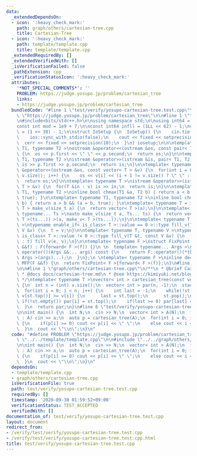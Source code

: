 ```yaml
---
data:
  _extendedDependsOn:
  - icon: ':heavy_check_mark:'
    path: graph/others/cartesian-tree.cpp
    title: Cartesian-Tree
  - icon: ':heavy_check_mark:'
    path: template/template.cpp
    title: template/template.cpp
  _extendedRequiredBy: []
  _extendedVerifiedWith: []
  _isVerificationFailed: false
  _pathExtension: cpp
  _verificationStatusIcon: ':heavy_check_mark:'
  attributes:
    '*NOT_SPECIAL_COMMENTS*': ''
    PROBLEM: https://judge.yosupo.jp/problem/cartesian_tree
    links:
    - https://judge.yosupo.jp/problem/cartesian_tree
  bundledCode: "#line 1 \"test/verify/yosupo-cartesian-tree.test.cpp\"\n#define PROBLEM\
    \ \"https://judge.yosupo.jp/problem/cartesian_tree\"\n\n#line 1 \"template/template.cpp\"\
    \n#include<bits/stdc++.h>\n\nusing namespace std;\n\nusing int64 = long long;\n\
    const int mod = 1e9 + 7;\n\nconst int64 infll = (1LL << 62) - 1;\nconst int inf\
    \ = (1 << 30) - 1;\n\nstruct IoSetup {\n  IoSetup() {\n    cin.tie(nullptr);\n\
    \    ios::sync_with_stdio(false);\n    cout << fixed << setprecision(10);\n  \
    \  cerr << fixed << setprecision(10);\n  }\n} iosetup;\n\n\ntemplate< typename\
    \ T1, typename T2 >\nostream &operator<<(ostream &os, const pair< T1, T2 >& p)\
    \ {\n  os << p.first << \" \" << p.second;\n  return os;\n}\n\ntemplate< typename\
    \ T1, typename T2 >\nistream &operator>>(istream &is, pair< T1, T2 > &p) {\n \
    \ is >> p.first >> p.second;\n  return is;\n}\n\ntemplate< typename T >\nostream\
    \ &operator<<(ostream &os, const vector< T > &v) {\n  for(int i = 0; i < (int)\
    \ v.size(); i++) {\n    os << v[i] << (i + 1 != v.size() ? \" \" : \"\");\n  }\n\
    \  return os;\n}\n\ntemplate< typename T >\nistream &operator>>(istream &is, vector<\
    \ T > &v) {\n  for(T &in : v) is >> in;\n  return is;\n}\n\ntemplate< typename\
    \ T1, typename T2 >\ninline bool chmax(T1 &a, T2 b) { return a < b && (a = b,\
    \ true); }\n\ntemplate< typename T1, typename T2 >\ninline bool chmin(T1 &a, T2\
    \ b) { return a > b && (a = b, true); }\n\ntemplate< typename T = int64 >\nvector<\
    \ T > make_v(size_t a) {\n  return vector< T >(a);\n}\n\ntemplate< typename T,\
    \ typename... Ts >\nauto make_v(size_t a, Ts... ts) {\n  return vector< decltype(make_v<\
    \ T >(ts...)) >(a, make_v< T >(ts...));\n}\n\ntemplate< typename T, typename V\
    \ >\ntypename enable_if< is_class< T >::value == 0 >::type fill_v(T &t, const\
    \ V &v) {\n  t = v;\n}\n\ntemplate< typename T, typename V >\ntypename enable_if<\
    \ is_class< T >::value != 0 >::type fill_v(T &t, const V &v) {\n  for(auto &e\
    \ : t) fill_v(e, v);\n}\n\ntemplate< typename F >\nstruct FixPoint : F {\n  FixPoint(F\
    \ &&f) : F(forward< F >(f)) {}\n \n  template< typename... Args >\n  decltype(auto)\
    \ operator()(Args &&... args) const {\n    return F::operator()(*this, forward<\
    \ Args >(args)...);\n  }\n};\n \ntemplate< typename F >\ninline decltype(auto)\
    \ MFP(F &&f) {\n  return FixPoint< F >{forward< F >(f)};\n}\n#line 4 \"test/verify/yosupo-cartesian-tree.test.cpp\"\
    \n\n#line 1 \"graph/others/cartesian-tree.cpp\"\n/**\n * @brief Cartesian-Tree\n\
    \ * @docs docs/cartesian-tree.md\n * @see https://kimiyuki.net/blog/2020/07/27/recursion-on-cartesian-tree/\n\
    \ */\ntemplate< typename T >\nvector< int > cartesian_tree(const vector< T > &v)\
    \ {\n  int n = (int) v.size();\n  vector< int > par(n, -1);\n  stack< int > st;\n\
    \  for(int i = 0; i < n; i++) {\n    int last = -1;\n    while(!st.empty() &&\
    \ v[st.top()] >= v[i]) {\n      last = st.top();\n      st.pop();\n    }\n   \
    \ if(!st.empty()) par[i] = st.top();\n    if(last >= 0) par[last] = i;\n    st.emplace(i);\n\
    \  }\n  return par;\n}\n#line 6 \"test/verify/yosupo-cartesian-tree.test.cpp\"\
    \n\nint main() {\n  int N;\n  cin >> N;\n  vector< int > A(N);\n  for(auto &a\
    \ : A) cin >> a;\n  auto p = cartesian_tree(A);\n  for(int i = 0; i < N; i++)\
    \ {\n    if(p[i] >= 0) cout << p[i] << \" \";\n    else cout << i << \" \";\n\
    \  }\n  cout << \"\\n\";\n}\n"
  code: "#define PROBLEM \"https://judge.yosupo.jp/problem/cartesian_tree\"\n\n#include\
    \ \"../../template/template.cpp\"\n\n#include \"../../graph/others/cartesian-tree.cpp\"\
    \n\nint main() {\n  int N;\n  cin >> N;\n  vector< int > A(N);\n  for(auto &a\
    \ : A) cin >> a;\n  auto p = cartesian_tree(A);\n  for(int i = 0; i < N; i++)\
    \ {\n    if(p[i] >= 0) cout << p[i] << \" \";\n    else cout << i << \" \";\n\
    \  }\n  cout << \"\\n\";\n}\n"
  dependsOn:
  - template/template.cpp
  - graph/others/cartesian-tree.cpp
  isVerificationFile: true
  path: test/verify/yosupo-cartesian-tree.test.cpp
  requiredBy: []
  timestamp: '2020-09-30 01:59:52+09:00'
  verificationStatus: TEST_ACCEPTED
  verifiedWith: []
documentation_of: test/verify/yosupo-cartesian-tree.test.cpp
layout: document
redirect_from:
- /verify/test/verify/yosupo-cartesian-tree.test.cpp
- /verify/test/verify/yosupo-cartesian-tree.test.cpp.html
title: test/verify/yosupo-cartesian-tree.test.cpp
---
```

